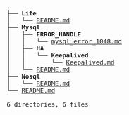 <pre>.
├── <strong>Life</strong>
│   └── <a href="https://github.com/Keithlan/Keithlan.github.io/tree/master/github_md//Life/README.md" target="_self">README.md</a>
├── <strong>Mysql</strong>
│   ├── <strong>ERROR_HANDLE</strong>
│   │   └── <a href="https://github.com/Keithlan/Keithlan.github.io/tree/master/github_md//Mysql/ERROR_HANDLE/mysql_error_1048.md" target="_self">mysql_error_1048.md</a>
│   ├── <strong>HA</strong>
│   │   └── <strong>Keepalived</strong>
│   │       └── <a href="https://github.com/Keithlan/Keithlan.github.io/tree/master/github_md//Mysql/HA/Keepalived/Keepalived.md" target="_self">Keepalived.md</a>
│   └── <a href="https://github.com/Keithlan/Keithlan.github.io/tree/master/github_md//Mysql/README.md" target="_self">README.md</a>
├── <strong>Nosql</strong>
│   └── <a href="https://github.com/Keithlan/Keithlan.github.io/tree/master/github_md//Nosql/README.md" target="_self">README.md</a>
└── <a href="https://github.com/Keithlan/Keithlan.github.io/tree/master/github_md//README.md" target="_self">README.md</a>

6 directories, 6 files
</pre>